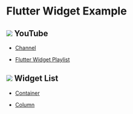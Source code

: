 # Flutter Widget Example


## <img src="https://img.shields.io/badge/-FF0000?style=flat&logo=YouTube&logoColor=white"/> YouTube

* [Channel](https://www.youtube.com/channel/UCHtZ5fg4ePEqwK3wmxRkiHw)

* [Flutter Widget Playlist](https://youtube.com/playlist?list=PLTnAug01ZArQYOkGrIB_77aKXF4zAMHLm)


## <img src="https://img.shields.io/badge/-02569B?style=flat&logo=Flutter&logoColor=white"/> Widget List

* [Container](https://github.com/SiriusBStar/flutter_widget/blob/main/src/container.dart)

* [Column](https://github.com/SiriusBStar/flutter_widget/blob/main/src/column.dart)
